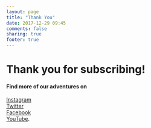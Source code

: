 ```yaml
---
layout: page
title: "Thank You"
date: 2017-12-29 09:45
comments: false
sharing: true
footer: true
---
```

# Thank you for subscribing!

#### Find more of our adventures on
  <div id="social_followers_table" class="row">
    <div class="col-sm-6 col-lg-6 col-md-6 col-xs-12">
      <span><i class="fa fa-instagram" aria-hidden="true"></i></span> <a href="https://www.instagram.com/hikeventures/">Instagram</a>
    </div>
    <div class="col-sm-6 col-lg-6 col-md-6 col-xs-12">
      <span><i class="fa fa-twitter" aria-hidden="true"></i></span> <a href="https://twitter.com/HikeVentures">Twitter</a>
    </div>
    <div class="col-sm-6 col-lg-6 col-md-6 col-xs-12">
      <span><i class="fa fa-facebook" aria-hidden="true"></i></span> <a href="https://www.facebook.com/HikeVentures">Facebook</a>
    </div>
    <div class="col-sm-6 col-lg-6 col-md-6 col-xs-12">
      <span><i class="fa fa-youtube" aria-hidden="true"></i></span><a href="https://www.youtube.com/channel/UCnO9Q_m9EaOCrHmmQIBVBNw">YouTube</a>.
    </div>
  </div>
